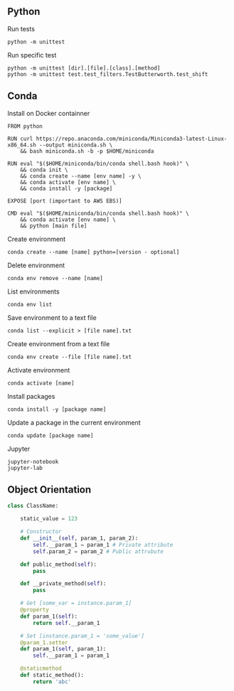 ## Python

Run tests
```
python -m unittest
```

Run specific test
```
python -m unittest [dir].[file].[class].[method]
python -m unittest test.test_filters.TestButterworth.test_shift
```

## Conda

Install on Docker containner
```
FROM python

RUN curl https://repo.anaconda.com/miniconda/Miniconda3-latest-Linux-x86_64.sh --output miniconda.sh \
    && bash miniconda.sh -b -p $HOME/miniconda
    
RUN eval "$($HOME/miniconda/bin/conda shell.bash hook)" \
    && conda init \
    && conda create --name [env name] -y \
    && conda activate [env name] \
    && conda install -y [package]

EXPOSE [port (important to AWS EBS)]

CMD eval "$($HOME/miniconda/bin/conda shell.bash hook)" \
    && conda activate [env name] \
    && python [main file]
```

Create environment
```
conda create --name [name] python=[version - optional]
```

Delete environment
```
conda env remove --name [name]
```

List environments
```
conda env list
```

Save environment to a text file
```
conda list --explicit > [file name].txt
```

Create environment from a text file
```
conda env create --file [file name].txt
```

Activate environment
```
conda activate [name]
```

Install packages
```
conda install -y [package name]
```

Update a package in the current environment
```
conda update [package name]
```

Jupyter
```
jupyter-notebook
jupyter-lab
```

## Object Orientation

```python
class ClassName:

    static_value = 123

    # Constructor
    def __init__(self, param_1, param_2):
        self.__param_1 = param_1 # Private attribute
        self.param_2 = param_2 # Public attrubute

    def public_method(self):
        pass

    def __private_method(self):
        pass

    # Get [some_var = instance.param_1]
    @property
    def param_1(self):
        return self.__param_1

    # Set [instance.param_1 = 'some_value']
    @param_1.setter 
    def param_1(self, param_1):
        self.__param_1 = param_1

    @staticmethod
    def static_method():
        return 'abc'
```
